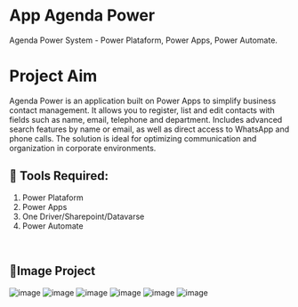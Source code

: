 # App Agenda Power
Agenda Power System - Power Plataform, Power Apps, Power Automate. 

# Project Aim
Agenda Power is an application built on Power Apps to simplify business contact management. It allows you to register, list and edit contacts with fields such as name, email, telephone and department. Includes advanced search features by name or email, as well as direct access to WhatsApp and phone calls. The solution is ideal for optimizing communication and organization in corporate environments.

## 📌&nbsp;Tools Required:
1. Power Plataform
2. Power Apps
3. One Driver/Sharepoint/Datavarse
4. Power Automate

<br>

## 🚀Image Project
![image](https://github.com/user-attachments/assets/5ffc5c3d-627f-4ab5-afb5-b9e26ab29274)
![image](https://github.com/user-attachments/assets/cc812f49-f94e-4580-8e74-b58da4d22dc6)
![image](https://github.com/user-attachments/assets/ee01aca5-e349-458c-93f2-4fc4667d17c7)
![image](https://github.com/user-attachments/assets/847df573-7260-46fb-8a1f-ddf9bf24d5b7)
![image](https://github.com/user-attachments/assets/2de2a502-cf07-4c1d-a1a1-fafdaebc0cf8)
![image](https://github.com/user-attachments/assets/3d637221-548e-4d96-9d52-0143fba78ea5)
